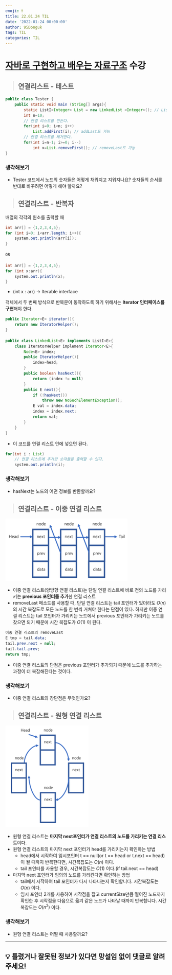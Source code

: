 ```yaml
---
emoji: ❗
title: 22.01.24 TIL
date: '2022-01-24 00:00:00'
author: 95Donguk
tags: TIL
categories: TIL
---
```


# [자바로 구현하고 배우는 자료구조](https://www.boostcourse.org/cs204) 수강

> ## 연결리스트 - 테스트
```java
public class Tester {
	public static void main (String[] args){
		static ListI<Integer> List = new LinkedList <Integer>(); // ListI는 인터페이스
		int n=10;
		// 연결 리스트를 만든다.
		for(int i=0; i<n; i++)
			List.addFirst(i); // addLast도 가능
		// 연결 리스트를 제거한다.
		for(int i=n-1; i>=0; i--)
			int x=List.removeFirst(); // removeLast도 가능
}
```

### 생각해보기
* Tester 코드에서 노드의 숫자들은 어떻게 채워지고 지워지나요? 숫자들의 순서를 반대로 바꾸려면 어떻게 해야 할까요?

> ## 연결리스트 - 반복자
배열의 각각의 원소를 출력할 때
```java
int arr[] = {1,2,3,4,5};
for (int i=0; i<arr.length; i++){
	system.out.println(arr[i]);
}

OR

int arr[] = {1,2,3,4,5};
for (int x:arr){
	system.out.println(x);
}
```
* (int x : arr) -> Iterable<E> interface

객체에서 두 번째 방식으로 반복문이 동작하도록 하기 위해서는 **Iterator 인터페이스를 구현**해야 한다.

```java
public Iterator<E> iterator(){
	return new IteratorHelper();
}

public class LinkedList<E> implements ListI<E>{
	class IteratorHelper implement Iterator<E>{
		Node<E> index;
		public IteratorHelper(){
			index=head;
		}
		public boolean hasNext(){
			return (index != null)
		}
		public E next(){
			if (!hasNext())
				throw new NoSuchElementException();
			E val = index.data;
			index = index.next;
			return val;
		}
	}
}
```
* 이 코드를 연결 리스트 안에 넣으면 된다.
```java
for(int i : List)
	// 연결 리스트에 추가한 숫자들을 출력할 수 있다.
	system.out.println(i);
```

### 생각해보기
* hasNext는 노드의 어떤 정보를 반환할까요?

> ## 연결리스트 - 이중 연결 리스트
![DataStructures_doublylinkedlist.PNG](DataStructures_doublylinkedlist.PNG)

* 이중 연결 리스트(양방향 연결 리스트)는 단일 연결 리스트에 바로 전의 노드를 가리키는 **previous 포인터를 추가**한 연결 리스트
* removeLast 메소드를 사용할 때, 단일 연결 리스트는 tail 포인터가 있더라도  $O(n)$ 의 시간 복잡도로 모든 노드를 한 번씩 거쳐야 한다는 단점이 있다. 하지만 이중 연결 리스트는 tail 포인터가 가리키는 노드에서 previous 포인터가 가리키는 노드를 찾으면 되기 때문에 시간 복잡도가 $O(1)$ 이 된다.
```java
이중 연결 리스트의 removeLast
E tmp = tail.data;
tail.prev.next = null;
tail.tail.prev;
return tmp;
```
* 이중 연결 리스트의 단점은 previous 포인터가 추가되기 때문에 노드를 추가하는 과정이 더 복잡해진다는 것이다.

### 생각해보기
* 이중 연결 리스트의 장단점은 무엇인가요?

> ## 연결리스트 - 원형 연결 리스트
![DataStructures_circularlinkedlist.PNG](DataStructures_circularlinkedlist.PNG)
* 원형 연결 리스트는 **마지막 next포인터가 연결 리스트의 노드를 가리키는 연결 리스트**이다.
* 원형 연결 리스트의 마지막 next 포인터가 head를 가리키는지 확인하는 방법
	*  head에서 시작하여 임시포인터 t == null(or t == head or t.next == head)이 될 때까지 반복한다면, 시간복잡도는 $O(n)$ 이다.
	* tail 포인터를 사용할 경우, 시간복잡도는 $O(1)$ 이다.(if tail.next == head)
* 마지막 next 포인터가 임의의 노드를 가리킨다면 확인하는 방법
	* tail에서 시작하여 tail 포인터가 다시 나타나는지 확인합니다. 시간복잡도는 $O(n)$ 이다.
	* 임시 포인터 2개를 사용하여 시작점을 잡고 currentSize만큼 떨어진 노드까지 확인한 후 시작점을 다음으로 옮겨 같은 노드가 나타날 때까지 반복합니다. 시간복잡도는 $O(n^2)$ 이다. 

### 생각해보기
* 원형 연결 리스트는 어떨 때 사용할까요?

***
## 💡 틀렸거나 잘못된 정보가 있다면 망설임 없이 댓글로 알려주세요!

